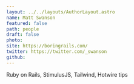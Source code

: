 ```yaml
---
layout: ../../layouts/AuthorLayout.astro
name: Matt Swanson
featured: false
path: people
draft: false
photo: 
site: https://boringrails.com/
twitter: https://twitter.com/_swanson
github: 
---
```


Ruby on Rails, StimulusJS, Tailwind, Hotwire tips 
